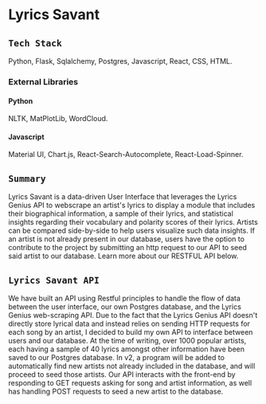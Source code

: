 # Lyrics Savant

## `Tech Stack`
Python, Flask, Sqlalchemy, Postgres, Javascript, React, CSS, HTML.
### External Libraries
#### Python
NLTK, MatPlotLib, WordCloud.
#### Javascript
Material UI, Chart.js, React-Search-Autocomplete, React-Load-Spinner.

## `Summary`

Lyrics Savant is a data-driven User Interface that leverages the Lyrics Genius API to webscrape an artist's lyrics to display a module that includes their biographical information, a sample of their lyrics, and statistical insights regarding their vocabulary and polarity scores of their lyrics. Artists can be compared side-by-side to help users visualize such data insights. If an artist is not already present in our database, users have the option to contribute to the project by submitting an http request to our API to seed said artist to our database. Learn more about our RESTFUL API below. 

## `Lyrics Savant API`

We have built an API using Restful principles to handle the flow of data between the user interface, our own Postgres database, and the Lyrics Genius web-scraping API. Due to the fact that the Lyrics Genius API doesn't directly store lyrical data and instead relies on sending HTTP requests for each song by an artist, I decided to build my own API to interface between users and our database. At the time of writing, over 1000 popular artists, each having a sample of 40 lyrics amongst other information have been saved to our Postgres database. In v2, a program will be added to automatically find new artists not already included in the database, and will proceed to seed those artists. Our API interacts with the front-end by responding to GET requests asking for song and artist information, as well has handling POST requests to seed a new artist to the database. 
